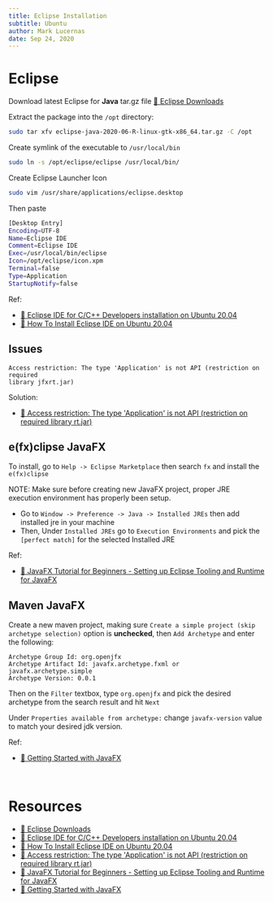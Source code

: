 ```yaml
---
title: Eclipse Installation
subtitle: Ubuntu
author: Mark Lucernas
date: Sep 24, 2020
---
```



# Eclipse

Download latest Eclipse for **Java** tar.gz file [📄 Eclipse Downloads](https://www.eclipse.org/downloads/packages/)

Extract the package into the `/opt` directory:

```sh
sudo tar xfv eclipse-java-2020-06-R-linux-gtk-x86_64.tar.gz -C /opt
```

Create symlink of the executable to `/usr/local/bin`

```sh
sudo ln -s /opt/eclipse/eclipse /usr/local/bin/
```

Create Eclipse Launcher Icon

```sh
sudo vim /usr/share/applications/eclipse.desktop
```

Then paste

```sh
[Desktop Entry]
Encoding=UTF-8
Name=Eclipse IDE
Comment=Eclipse IDE
Exec=/usr/local/bin/eclipse
Icon=/opt/eclipse/icon.xpm
Terminal=false
Type=Application
StartupNotify=false
```

Ref:

- [📄 Eclipse IDE for C/C++ Developers installation on Ubuntu 20.04 ](https://linuxconfig.org/eclipse-ide-for-c-c-developers-installation-on-ubuntu-20-04)
- [📄 How To Install Eclipse IDE on Ubuntu 20.04](https://www.itzgeek.com/post/how-to-install-eclipse-ide-on-ubuntu-20-04/)


## Issues

```
Access restriction: The type 'Application' is not API (restriction on required
library jfxrt.jar)
```

Solution:

- [📄 Access restriction: The type 'Application' is not API (restriction on required library rt.jar)](https://stackoverflow.com/a/46513651/11850077)


## e(fx)clipse JavaFX


To install, go to `Help -> Eclipse Marketplace` then search `fx` and install the
`e(fx)clipse`

NOTE: Make sure before creating new JavaFX project, proper JRE execution
environment has properly been setup.

  - Go to `Window -> Preference -> Java -> Installed JREs` then add installed
    jre in your machine
  - Then, Under `Installed JREs` go to `Execution Environments` and pick the
    `[perfect match]` for the selected Installed JRE

Ref:

- [📄 JavaFX Tutorial for Beginners - Setting up Eclipse Tooling and Runtime for JavaFX](https://www.youtube.com/watch?v=Y9ykVgSZ7kA)


## Maven JavaFX


Create a new maven project, making sure `Create a simple project (skip archetype
selection)` option is **unchecked**, then `Add Archetype` and enter the
following:

```
Archetype Group Id: org.openjfx
Archetype Artifact Id: javafx.archetype.fxml or javafx.archetype.simple
Archetype Version: 0.0.1
```

Then on the `Filter` textbox, type `org.openjfx` and pick the desired archetype
from the search result and hit `Next`

Under `Properties available from archetype:` change `javafx-version` value to
match your desired jdk version.

Ref:

- [📄 Getting Started with JavaFX](https://openjfx.io/openjfx-docs)

<br>

# Resources

- [📄 Eclipse Downloads](https://www.eclipse.org/downloads/packages/)
- [📄 Eclipse IDE for C/C++ Developers installation on Ubuntu 20.04 ](https://linuxconfig.org/eclipse-ide-for-c-c-developers-installation-on-ubuntu-20-04)
- [📄 How To Install Eclipse IDE on Ubuntu 20.04](https://www.itzgeek.com/post/how-to-install-eclipse-ide-on-ubuntu-20-04/)
- [📄 Access restriction: The type 'Application' is not API (restriction on required library rt.jar)](https://stackoverflow.com/a/46513651/11850077)
- [📄 JavaFX Tutorial for Beginners - Setting up Eclipse Tooling and Runtime for JavaFX](https://www.youtube.com/watch?v=Y9ykVgSZ7kA)
- [📄 Getting Started with JavaFX](https://openjfx.io/openjfx-docs)


